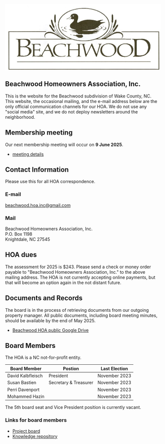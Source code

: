 ![Beachwood duck logo](Beachwood_logo.jpg)

## Beachwood Homeowners Association, Inc.

This is the website for the Beachwood subdivision of Wake County, NC.  This website, the occasional mailing, and the e-mail address below are the only official communication channels for our HOA.  We do not use any "social media" site, and we do not deploy newsletters around the neighborhood.

## Membership meeting

Our next membership meeting will occur on **9 June 2025**.

- [meeting details](membership_meeting.md)

## Contact Information

Please use this for all HOA correspondence.

### E-mail

beachwood.hoa.inc@gmail.com

### Mail

Beachwood Homeowners Association, Inc.<br>
P.O. Box 1198<br>
Knightdale, NC 27545

## HOA dues

The assessment for 2025 is $243.  Please send a check or money order payable to "Beachwood Homeowners Association, Inc." to the above mailing address.  The HOA is not currently accepting online payments, but that will become an option again in the not distant future.

## Documents and Records

The board is in the process of retrieving documents from our outgoing property manager.  All public documents, including board meeting minutes, should be available by the end of May 2025.

- [Beachwood HOA public Google Drive](https://drive.google.com/drive/folders/1_-tm8V_nUE70x1_UTEimFcTi776MbLtS?usp=sharing)

## Board Members

The HOA is a NC not-for-profit entity.

| Board Member | Postion | Last Election |
|-|-|-|
| David Kalbfleisch | President | November 2023 |
| Susan Bastien | Secretary & Treasurer | November 2023 |
| Perri Davenport | | November 2023 |
| Mohammed Hazin | | November 2023 |

The 5th board seat and Vice President position is currently vacant.

### Links for board members

- [Project board](https://github.com/users/kalbfled/projects/1)
- [Knowledge repository](https://github.com/kalbfled/beachwood-hoa)
